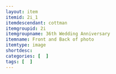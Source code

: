 ```yaml
---
layout: item
itemid: 2i_1
itemdescendant: cottman
itemgroupid: 2i
itemgroupname: 36th Wedding Anniversary
itemname: Front and Back of photo
itemtype: image
shortdesc: 
categories: [  ]
tags: [  ]
---
```







